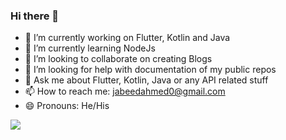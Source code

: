 ### Hi there 👋

- 🔭 I’m currently working on Flutter, Kotlin and Java
- 🌱 I’m currently learning NodeJs
- 👯 I’m looking to collaborate on creating Blogs
- 🤔 I’m looking for help with documentation of my public repos
- 💬 Ask me about Flutter, Kotlin, Java or any API related stuff
- 📫 How to reach me: jabeedahmed0@gmail.com
- 😄 Pronouns: He/His

![](https://github-readme-stats.vercel.app/api?username=jabeed-ahmed&&show_icons=true&title_color=ffffff&icon_color=bb2acf&text_color=daf7dc&bg_color=151515)
